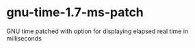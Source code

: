 # gnu-time-1.7-ms-patch
GNU time patched with option for displaying elapsed real time in milliseconds

